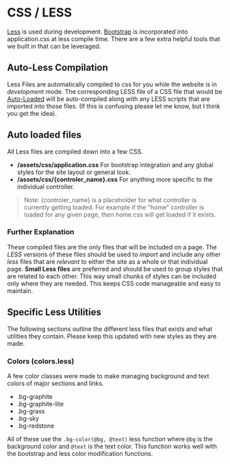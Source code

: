CSS / LESS
==========

[Less](http://lesscss.org/) is used during development.  [Bootstrap](http://twitter.github.com/bootstrap/index.html)
is incorporated into application.css at less compile time.  There are a few
extra helpful tools that we built in that can be leveraged.

Auto-Less Compilation
----------------------
Less Files are automatically compiled to css for you while the website is in *development* mode.  The corresponding LESS
file of a CSS file that would be [Auto-Loaded](Assets.md) will be auto-compiled along with any LESS scripts that are imported
into those files. (If this is confusing please let me know, but I think you get the idea).

Auto loaded files
-----------------
All Less files are compiled down into a few CSS.
*   __/assets/css/application.css__ For bootstrap integration and any global styles for the site layout or general look.
*   __/assets/css/{controler_name}.css__ For anything more specific to the individual controller.

>   Note: {controler_name} is a placeholder for what controller is currently
>   getting loaded.  For example if the "home" controller is loaded for any given
>   page, then home.css will get loaded if it exists.

### Further Explanation
These compiled files are the only files that will be included on a page.  The *LESS* versions
of these files should be used to *import* and include any other *less* files that are *relevant* to
either the site as a whole or that individual page.  **Small Less files** are preferred and should
be used to group  styles that are related to each other.  This way small chunks of styles can be
included only where they are needed.  This keeps CSS code manageable and easy to maintain.

Specific Less Utilities
------------------------
The following sections outline the different less files that exists and what utilities they
contain.  Please keep this updated with new styles as they are made.

### Colors (colors.less)
A few color classes were made to make managing background and text colors
of major sections and links.
*   .bg-graphite
*   .bg-graphite-lite
*   .bg-grass
*   .bg-sky
*   .bg-redstone

All of these use the `.bg-color(@bg, @text)` less function where `@bg`
is the background color and `@text` is the text color.  This function works
well with the bootstrap and less color modification functions. 